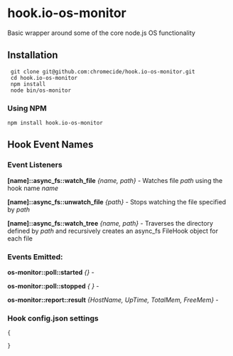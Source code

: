 hook.io-os-monitor
==================

Basic wrapper around some of the core node.js OS functionality


## Installation

     git clone git@github.com:chromecide/hook.io-os-monitor.git
     cd hook.io-os-monitor
     npm install
     node bin/os-monitor
     
### Using NPM

    npm install hook.io-os-monitor

## Hook Event Names

### Event Listeners

**[name]::async_fs::watch_file** *{name, path}* - Watches file *path* using the hook name *name*

**[name]::async_fs::unwatch_file** *{path}* - Stops watching the file specified by *path*

**[name]::async_fs::watch_tree** *{name, path}* - Traverses the directory defined by *path* and recursively creates an async_fs FileHook object for each file

### Events Emitted:

**os-monitor::poll::started** *{}* - 

**os-monitor::poll::stopped** *{	}* - 

**os-monitor::report::result** *{HostName, UpTime, TotalMem, FreeMem}* -

### Hook config.json settings

```js
{

}
```